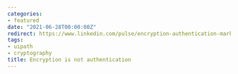 ```yaml
---
categories:
- featured
date: "2021-06-28T00:00:00Z"
redirect: https://www.linkedin.com/pulse/encryption-authentication-mark-percival
tags:
- uipath
- cryptography
title: Encryption is not authentication
---
```

